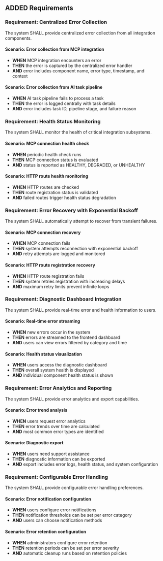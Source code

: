 ## ADDED Requirements
### Requirement: Centralized Error Collection
The system SHALL provide centralized error collection from all integration components.

#### Scenario: Error collection from MCP integration
- **WHEN** MCP integration encounters an error
- **THEN** the error is captured by the centralized error handler
- **AND** error includes component name, error type, timestamp, and context

#### Scenario: Error collection from AI task pipeline
- **WHEN** AI task pipeline fails to process a task
- **THEN** the error is logged centrally with task details
- **AND** error includes task ID, pipeline stage, and failure reason

### Requirement: Health Status Monitoring
The system SHALL monitor the health of critical integration subsystems.

#### Scenario: MCP connection health check
- **WHEN** periodic health check runs
- **THEN** MCP connection status is evaluated
- **AND** status is reported as HEALTHY, DEGRADED, or UNHEALTHY

#### Scenario: HTTP route health monitoring
- **WHEN** HTTP routes are checked
- **THEN** route registration status is validated
- **AND** failed routes trigger health status degradation

### Requirement: Error Recovery with Exponential Backoff
The system SHALL automatically attempt to recover from transient failures.

#### Scenario: MCP connection recovery
- **WHEN** MCP connection fails
- **THEN** system attempts reconnection with exponential backoff
- **AND** retry attempts are logged and monitored

#### Scenario: HTTP route registration recovery
- **WHEN** HTTP route registration fails
- **THEN** system retries registration with increasing delays
- **AND** maximum retry limits prevent infinite loops

### Requirement: Diagnostic Dashboard Integration
The system SHALL provide real-time error and health information to users.

#### Scenario: Real-time error streaming
- **WHEN** new errors occur in the system
- **THEN** errors are streamed to the frontend dashboard
- **AND** users can view errors filtered by category and time

#### Scenario: Health status visualization
- **WHEN** users access the diagnostic dashboard
- **THEN** overall system health is displayed
- **AND** individual component health status is shown

### Requirement: Error Analytics and Reporting
The system SHALL provide error analytics and export capabilities.

#### Scenario: Error trend analysis
- **WHEN** users request error analytics
- **THEN** error trends over time are calculated
- **AND** most common error types are identified

#### Scenario: Diagnostic export
- **WHEN** users need support assistance
- **THEN** diagnostic information can be exported
- **AND** export includes error logs, health status, and system configuration

### Requirement: Configurable Error Handling
The system SHALL provide configurable error handling preferences.

#### Scenario: Error notification configuration
- **WHEN** users configure error notifications
- **THEN** notification thresholds can be set per error category
- **AND** users can choose notification methods

#### Scenario: Error retention configuration
- **WHEN** administrators configure error retention
- **THEN** retention periods can be set per error severity
- **AND** automatic cleanup runs based on retention policies